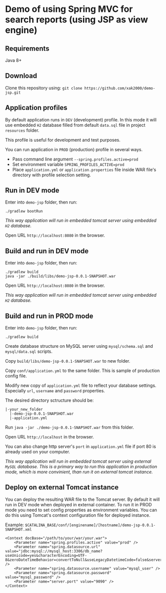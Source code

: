 # Demo of using Spring MVC for search reports (using JSP as view engine)

## Requirements

Java 8+

## Download

Clone this repository using:
`git clone https://github.com/xak2000/demo-jsp.git`

## Application profiles

By default application runs in `DEV` (development) profile. In this mode it will use
embedded `H2` database filled from default `data.sql` file in project `resources` folder.

This profile is useful for development and test purposes.

You can run application in `PROD` (production) profile in several ways.

- Pass command line argument `--spring.profiles.active=prod`
- Set environment variable `SPRING_PROFILES_ACTIVE=prod`
- Place `application.yml` or `application.properties` file inside WAR file's directory with
profile selection setting.

## Run in DEV mode

Enter into `demo-jsp` folder, then run:

```
./gradlew bootRun
```

*This way application will run in embedded tomcat server using embedded `H2` database.*

Open URL `http://localhost:8080` in the browser.

## Build and run in DEV mode

Enter into `demo-jsp` folder, then run:

```
./gradlew build
java -jar ./build/libs/demo-jsp-0.0.1-SNAPSHOT.war
```

Open URL `http://localhost:8080` in the browser.

*This way application will run in embedded tomcat server using embedded `H2` database.*

## Build and run in PROD mode

Enter into `demo-jsp` folder, then run:

```
./gradlew build
```

Create database structure on MySQL server using `mysql/schema.sql` and `mysql/data.sql` scripts.

Copy `build/libs/demo-jsp-0.0.1-SNAPSHOT.war` to new folder.

Copy `conf/application.yml` to the same folder. This is sample of production config file.

Modify new copy of `application.yml` file to reflect your database settings. Especially
`url`, `username` and `password` properties.

The desired directory sctructure should be:
```
|-your_new_folder
  |-demo-jsp-0.0.1-SNAPSHOT.war
  |-application.yml
```

Run `java -jar ./demo-jsp-0.0.1-SNAPSHOT.war` from this folder.

Open URL `http://localhost` in the browser.

You can also change http server's `port` in `application.yml` file if port 80 is
already used on your computer.

*This way application will run in embedded tomcat server using external `MySQL` database.
This is a primary way to run this application in production mode, which is more
convinient, than run it on external tomcat instance.*

## Deploy on external Tomcat instance

You can deploy the resulting WAR file to the Tomcat server. By default it will run
in DEV mode when deployed in external container. To run it in PROD mode you need to
set config properties as environment variables. You can do this using Tomcat's context
configuration file for deployed instance.

Example:
`$CATALINA_BASE/conf/[enginename]/[hostname]/demo-jsp-0.0.1-SNAPSHOT.xml`
```
<Context docBase="/path/to/your/war/your.war">
    <Parameter name="spring.profiles.active" value="prod" />
    <Parameter name="spring.datasource.url" value="jdbc:mysql://mysql_host:3306/db_name?useUnicode=yes&characterEncoding=UTF-8&zeroDateTimeBehavior=convertToNull&useLegacyDatetimeCode=false&serverTimezone=Europe/Kiev" />
    <Parameter name="spring.datasource.username" value="mysql_user" />
    <Parameter name="spring.datasource.password" value="mysql_password" />
    <Parameter name="server.port" value="9090" />
</Context>
```
